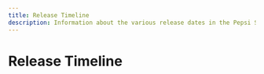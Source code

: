 ```yaml
---
title: Release Timeline
description: Information about the various release dates in the Pepsi Spire's lifespan.
---
```


# Release Timeline